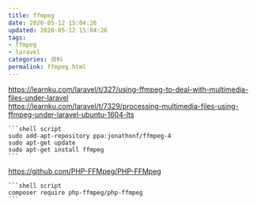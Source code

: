 ```yaml
---
title: ffmpeg
date: 2020-05-12 15:04:26
updated: 2020-05-12 15:04:26
tags: 
- ffmpeg
- laravel
categories: 资料
permalink: ffmpeg.html
---
```




https://learnku.com/laravel/t/327/using-ffmpeg-to-deal-with-multimedia-files-under-laravel  
https://learnku.com/laravel/t/7329/processing-multimedia-files-using-ffmpeg-under-laravel-ubuntu-1604-lts  

```shell
​```shell script
sudo add-apt-repository ppa:jonathonf/ffmpeg-4
sudo apt-get update
sudo apt-get install ffmpeg
​```
```



https://github.com/PHP-FFMpeg/PHP-FFMpeg    

~~~shell
```shell script
composer require php-ffmpeg/php-ffmpeg
```
~~~